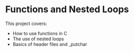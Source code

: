 # Functions and Nested Loops

This project covers:
- How to use functions in C
- The use of nested loops
- Basics of header files and _putchar

